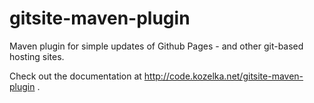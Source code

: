 # gitsite-maven-plugin

Maven plugin for simple updates of Github Pages - and other git-based hosting sites.

Check out the documentation at http://code.kozelka.net/gitsite-maven-plugin .

